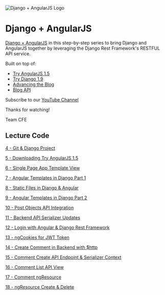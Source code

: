 ![Django + AngularJS Logo](https://cfe-static.s3.amazonaws.com/media/django-angularjs/images/Djangoangularjs.png)

# Django + AngularJS

[Django + AngularJS](https://www.codingforentrepreneurs.com/projects/django-angularjs/) in this step-by-step series to bring Django and AngularJS together by leveraging the Django Rest Framework's RESTFUL API service.

Built on top of:

- [Try AngularJS 1.5](https://www.codingforentrepreneurs.com/projects/try-angularjs-15/)
- [Try Django 1.9](https://www.youtube.com/playlist?list=PLEsfXFp6DpzQFqfCur9CJ4QnKQTVXUsRy)
- [Advancing the Blog](https://www.youtube.com/playlist?list=PLEsfXFp6DpzQB82YbmKKBy2jKdzpZKczn)
- [Blog API](https://www.youtube.com/playlist?list=PLEsfXFp6DpzTOcOVdZF-th7BS_GYGguAS)


Subscribe to our [YouTube Channel](http://joincfe.com/projects)

Thanks for watching!

Team CFE

## Lecture Code

[4 - Git & Django Project](../../tree/2f73efbc3a833f1d3ae887ffe46bc372f4ddc89e)

[5 - Downloading Try AngularJS 1.5](../../tree/5112bb32710bca14b6154966d1c4184611bd3699)

[6 - Single Page App Template View](../../tree/9aabf2a2a2ac67f9e401d0b2a5c948384f01a216)

[7 - Angular Templates in Django Part 1](../../tree/fd7988b6fa087fd164152e8f63ae1896affe454e)

[8 - Static Files in Django & Angular](../../tree/afaf493bedd40b5a31e60b72224e1f98a075dd41)

[9 - Angular Templates in Django Part 2](../../tree/6502e6b0566ce9ba086ce49ecbb9f10c17589d8c)

[10 - Post Objects API Integration](../../tree/01fc1b2eed5c86f89bed9d617ae475078fe64d89)

[11 - Backend API Serializer Updates](../../tree/06d2c1a7302b181b406089f9c853a72375f7bcdb)

[12 - Login with Angular & Django Rest Framework](../../tree/7b3cb318e12279d77372a10d28fcb9a8433ca5f0)

[13 - ngCookies for JWT Token](../../tree/d8a5d076bf88257fd4bf68ff6ed14a75a4742e6b)

[14 - Create Comment in Backend with $http](../../tree/ed3326c8dac9647592f6256b66a51ed8dc045300)

[15 - Comment Create API Endpoint & Serializer Context](../../tree/adeafebb56738c3ee49462760b4ada2a0e03ab5b)

[16 - Comment List API View](../../tree/cdbe0237cd4dc88dbf0a5f6aedeb83f70490d660)

[17 - Comment ngResource](../../tree/923a687695ef30971f1bae3abb6c2f9ecd0ced07)

[18 - ngResource Create & Delete](../../tree/18b1e16f999161bb23f29aab9c628a0bbfbe13b2)



